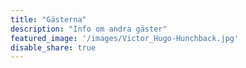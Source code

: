 ```yaml
---
title: "Gästerna"
description: "Info om andra gäster"
featured_image: '/images/Victor_Hugo-Hunchback.jpg'
disable_share: true
---
```

